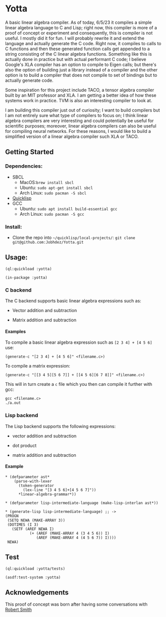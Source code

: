 # Yotta 
A basic linear algebra compiler. As of today, 6/5/23 it compiles a simple linear algebra language to C and Lisp; right now, this compiler is more of a proof of concept or experiment and consequently, this is compiler is not useful. I mostly did it for fun. I will probably rewrite it and extend the language and actually generate the C code. Right now, it compiles to calls to C functions and then these generated function calls get appended to a string consisting of the C linear algebra functions. Something like this is actually done in practice but with actual performant C code; I believe Google's XLA compiler has an option to compile to Eigen calls; but there's also the option of building just a library instead of a compiler and the other option is to build a compiler that does not compile to set of bindings but to actually generate code.

Some inspiration for this project include TACO, a tensor algebra compiler built by an MIT professor and XLA. I am getting a better idea of how these systems work in practice. TVM is also an interesting compiler to look at.

I am building this compiler just out of curiosity; I want to build compilers but I am not entirely sure what type of compilers to focus on; I think linear algebra compilers are very interesting and could potentially be useful for scientific purposes; moreover, linear algebra compilers can also be useful for compiling neural networks. For these reasons, I would like to build a simplified version of a linear algebra compiler such XLA or TACO.

## Getting Started
### Dependencies: 
- SBCL
   * MacOS:`brew install sbcl`
   * Ubuntu: `sudo apt-get install sbcl`
   * Arch Linux: `sudo pacman -S sbcl`
- [Quicklisp](https://www.quicklisp.org/beta/)
- GCC
   * Ubuntu: `sudo apt install build-essential gcc`
   * Arch Linux: `sudo pacman -S gcc`
     

### Install:
- Clone the repo into `~/quicklisp/local-projects/`: `git clone git@github.com:Jobhdez/Yotta.git`

## Usage:
```
(ql:quickload :yotta)

(in-package :yotta)
```
### C backend
The C backend supports basic linear algebra expressions such as:

- Vector addition and subtraction

- Matrix addition and subtraction

#### Examples
To compile a basic linear algebra expression such as `[2 3 4] + [4 5 6]` use:
```
(generate-c "[2 3 4] + [4 5 6]" <filename.c>)
```
To compile a matrix expression:
```
(generate-c "[[3 4 5][5 6 7]] + [[4 5 6][6 7 8]]" <filename.c>)
```
This will in turn create a `c` file  which you then can compile it further with gcc:
```
gcc <filename.c>
./a.out
```

### Lisp backend

The Lisp backend supports the following expressions:

- vector addition and subtraction

- dot product

- matrix addition and subtraction

#### Example

```
* (defparameter ast*
    (parse-with-lexer
      (token-generator
        (lex-line "[3 4 5 6]+[4 5 6 7]"))
      *linear-algebra-grammar*))

* (defparameter lisp-intermediate-language (make-lisp-interlan ast*))

* (generate-lisp lisp-intermediate-language) ;; ->
(PROGN
 (SETQ NEWA (MAKE-ARRAY 3))
 (DOTIMES (I 3)
   (SETF (AREF NEWA I)
           (+ (AREF (MAKE-ARRAY 4 (3 4 5 6)) I)
              (AREF (MAKE-ARRAY 4 (4 5 6 7)) I))))
 NEWA)
```
## Test
```
(ql:quickload :yotta/tests)

(asdf:test-system :yotta)

```

## Acknowledgements
This proof of concept was born after having some conversations with [Robert Smith](https://github.com/stylewarning) 

